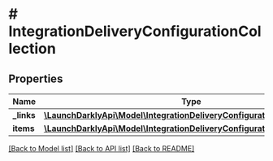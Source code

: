 # # IntegrationDeliveryConfigurationCollection

## Properties

Name | Type | Description | Notes
------------ | ------------- | ------------- | -------------
**_links** | [**\LaunchDarklyApi\Model\IntegrationDeliveryConfigurationCollectionLinks**](IntegrationDeliveryConfigurationCollectionLinks.md) |  |
**items** | [**\LaunchDarklyApi\Model\IntegrationDeliveryConfiguration[]**](IntegrationDeliveryConfiguration.md) |  |

[[Back to Model list]](../../README.md#models) [[Back to API list]](../../README.md#endpoints) [[Back to README]](../../README.md)
